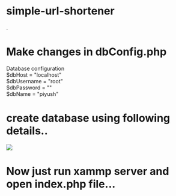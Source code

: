 # simple-url-shortener

.

# Make changes in dbConfig.php
Database configuration  <br/>
$dbHost     = "localhost"  <br/>
$dbUsername = "root"  <br/>
$dbPassword = ""  <br/>
$dbName     = "piyush"  <br/>

# create database using following details..

<img src="https://i.imgur.com/6e28NZH.png"> <br/>

# Now just run xammp server and open index.php file...
